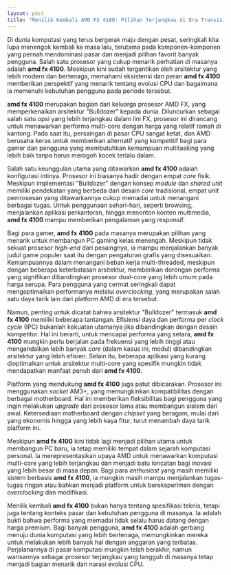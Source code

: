 ```yaml
---
layout: post
title: "Menilik Kembali AMD FX 4100: Pilihan Terjangkau di Era Transisi Komputasi"
---
```


Di dunia komputasi yang terus bergerak maju dengan pesat, seringkali kita lupa menengok kembali ke masa lalu, terutama pada komponen-komponen yang pernah mendominasi pasar dan menjadi pilihan favorit banyak pengguna. Salah satu prosesor yang cukup menarik perhatian di masanya adalah **amd fx 4100**. Meskipun kini sudah tergantikan oleh arsitektur yang lebih modern dan bertenaga, memahami eksistensi dan peran **amd fx 4100** memberikan perspektif yang menarik tentang evolusi CPU dan bagaimana ia memenuhi kebutuhan pengguna pada periode tersebut.

**amd fx 4100** merupakan bagian dari keluarga prosesor AMD FX, yang memperkenalkan arsitektur "Bulldozer" kepada dunia. Diluncurkan sebagai salah satu opsi yang lebih terjangkau dalam lini FX, prosesor ini dirancang untuk menawarkan performa multi-core dengan harga yang relatif ramah di kantong. Pada saat itu, persaingan di pasar CPU sangat ketat, dan AMD berusaha keras untuk memberikan alternatif yang kompetitif bagi para gamer dan pengguna yang membutuhkan kemampuan multitasking yang lebih baik tanpa harus merogoh kocek terlalu dalam.

Salah satu keunggulan utama yang ditawarkan **amd fx 4100** adalah konfigurasi intinya. Prosesor ini biasanya hadir dengan empat *core* fisik. Meskipun implementasi "Bulldozer" dengan konsep *module* dan *shared unit* memiliki pendekatan yang berbeda dari desain *core* tradisional, empat unit pemrosesan yang ditawarkannya cukup memadai untuk menangani berbagai tugas. Untuk penggunaan sehari-hari, seperti browsing, menjalankan aplikasi perkantoran, hingga menonton konten multimedia, **amd fx 4100** mampu memberikan pengalaman yang responsif.

Bagi para gamer, **amd fx 4100** pada masanya merupakan pilihan yang menarik untuk membangun PC gaming kelas menengah. Meskipun tidak sekuat prosesor *high-end* dari pesaingnya, ia mampu menjalankan banyak judul game populer saat itu dengan pengaturan grafis yang disesuaikan. Kemampuannya dalam menangani beban kerja multi-threaded, meskipun dengan beberapa keterbatasan arsitektur, memberikan dorongan performa yang signifikan dibandingkan prosesor dual-core yang lebih umum pada harga serupa. Para pengguna yang cermat seringkali dapat mengoptimalkan performanya melalui *overclocking*, yang merupakan salah satu daya tarik lain dari platform AMD di era tersebut.

Namun, penting untuk dicatat bahwa arsitektur "Bulldozer" termasuk **amd fx 4100** memiliki beberapa tantangan. Efisiensi daya dan performa per *clock cycle* (IPC) bukanlah kekuatan utamanya jika dibandingkan dengan desain kompetitor. Hal ini berarti, untuk mencapai performa yang setara, **amd fx 4100** mungkin perlu berjalan pada frekuensi yang lebih tinggi atau mengandalkan lebih banyak *core* (dalam kasus ini, modul) dibandingkan arsitektur yang lebih efisien. Selain itu, beberapa aplikasi yang kurang dioptimalkan untuk arsitektur multi-core yang spesifik mungkin tidak mendapatkan manfaat penuh dari **amd fx 4100**.

Platform yang mendukung **amd fx 4100** juga patut dibicarakan. Prosesor ini menggunakan *socket* AM3+, yang memungkinkan kompatibilitas dengan berbagai motherboard. Hal ini memberikan fleksibilitas bagi pengguna yang ingin melakukan *upgrade* dari prosesor lama atau membangun sistem dari awal. Ketersediaan motherboard dengan *chipset* yang beragam, mulai dari yang ekonomis hingga yang lebih kaya fitur, turut menambah daya tarik platform ini.

Meskipun **amd fx 4100** kini tidak lagi menjadi pilihan utama untuk membangun PC baru, ia tetap memiliki tempat dalam sejarah komputasi personal. Ia merepresentasikan upaya AMD untuk menawarkan komputasi multi-core yang lebih terjangkau dan menjadi batu loncatan bagi inovasi yang lebih besar di masa depan. Bagi para *enthusiast* yang masih memiliki sistem berbasis **amd fx 4100**, ia mungkin masih mampu menjalankan tugas-tugas ringan atau bahkan menjadi platform untuk bereksperimen dengan *overclocking* dan modifikasi.

Menilik kembali **amd fx 4100** bukan hanya tentang spesifikasi teknis, tetapi juga tentang konteks pasar dan kebutuhan pengguna di masanya. Ia adalah bukti bahwa performa yang memadai tidak selalu harus datang dengan harga premium. Bagi banyak pengguna, **amd fx 4100** adalah gerbang menuju dunia komputasi yang lebih bertenaga, memungkinkan mereka untuk melakukan lebih banyak hal dengan anggaran yang terbatas. Perjalanannya di pasar komputasi mungkin telah berakhir, namun warisannya sebagai prosesor terjangkau yang tangguh di masanya tetap menjadi bagian menarik dari narasi evolusi CPU.
